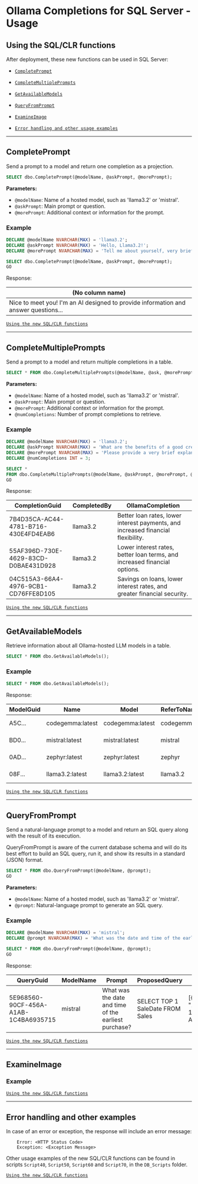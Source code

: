 # Ollama Completions for SQL Server - Usage

## Using the SQL/CLR functions

After deployment, these new functions can be used in SQL Server:

- [`CompletePrompt`](#completeprompt)
- [`CompleteMultiplePrompts`](#completemultipleprompts)
- [`GetAvailableModels`](#getavailablemodels)
- [`QueryFromPrompt`](#queryfromprompt)
- [`ExamineImage`](#examineimage)

- [`Error handling and other usage examples`](#error-handling-and-other-examples)

---

## CompletePrompt

Send a prompt to a model and return one completion as a projection.

```sql
SELECT dbo.CompletePrompt(@modelName, @askPrompt, @morePrompt);
```

**Parameters:**
- `@modelName`: Name of a hosted model, such as 'llama3.2' or 'mistral'.
- `@askPrompt`: Main prompt or question.
- `@morePrompt`: Additional context or information for the prompt.

### Example

```sql
DECLARE @modelName NVARCHAR(MAX) = 'llama3.2';
DECLARE @askPrompt NVARCHAR(MAX) = 'Hello, Llama3.2!';
DECLARE @morePrompt NVARCHAR(MAX) = 'Tell me about yourself, very briefly.';

SELECT dbo.CompletePrompt(@modelName, @askPrompt, @morePrompt);
GO
```

Response:

| (No column name)                                                                    |
|-------------------------------------------------------------------------------------|
| Nice to meet you! I'm an AI designed to provide information and answer questions... |

[`Using the new SQL/CLR functions`](#using-the-sqlclr-functions)

---

## CompleteMultiplePrompts

Send a prompt to a model and return multiple completions in a table.

```sql
SELECT * FROM dbo.CompleteMultiplePrompts(@modelName, @ask, @morePrompt, @numCompletions);
```

**Parameters:**
- `@modelName`: Name of a hosted model, such as 'llama3.2' or 'mistral'.
- `@askPrompt`: Main prompt or question.
- `@morePrompt`: Additional context or information for the prompt.
- `@numCompletions`: Number of prompt completions to retrieve.

### Example

```sql
DECLARE @modelName NVARCHAR(MAX) = 'llama3.2';
DECLARE @askPrompt NVARCHAR(MAX) = 'What are the benefits of a good credit score?';
DECLARE @morePrompt NVARCHAR(MAX) = 'Please provide a very brief explanation of 10 words or less.';
DECLARE @numCompletions INT = 3;

SELECT * 
FROM dbo.CompleteMultiplePrompts(@modelName, @askPrompt, @morePrompt, @numCompletions);
GO
```

Response:

| CompletionGuid                           | CompletedBy | OllamaCompletion                                               |
|------------------------------------------|-------------|-----------------------------------------------------------------|
| 7B4D35CA-AC44-4781-B716-430E4FD4EAB6     | llama3.2    | Better loan rates, lower interest payments, and increased financial flexibility. |
| 55AF396D-730E-4629-83CD-D0BAE431D928     | llama3.2    | Lower interest rates, better loan terms, and increased financial options.        |
| 04C515A3-66A4-4976-9CB1-CD76FFE8D105     | llama3.2    | Savings on loans, lower interest rates, and greater financial security.          |

[`Using the new SQL/CLR functions`](#using-the-sqlclr-functions)

---

## GetAvailableModels

Retrieve information about all Ollama-hosted LLM models in a table.

```sql
SELECT * FROM dbo.GetAvailableModels();
```

### Example

```sql
SELECT * FROM dbo.GetAvailableModels();
```

Response: 

| ModelGuid   | Name                | Model               | ReferToName | ModifiedAt               | Size       | Family | ParameterSize | QuantizationLevel | Digest    |
|-------------|---------------------|---------------------|-------------|--------------------------|------------|--------|---------------|-------------------|-----------|
| A5C...      | codegemma:latest    | codegemma:latest    | codegemma   | 2024-11-03 16:48:33.450  | 5011852809 | gemma  | 9B            | Q4_0              | 0c9...    |
| BD0...      | mistral:latest      | mistral:latest      | mistral     | 2024-11-02 00:12:38.160  | 4113301824 | llama  | 7.2B          | Q4_0              | f97...    |
| 0AD...      | zephyr:latest       | zephyr:latest       | zephyr      | 2024-10-27 11:51:03.533  | 4109854934 | llama  | 7B            | Q4_0              | bbe...    |
| 08F...      | llama3.2:latest     | llama3.2:latest     | llama3.2    | 2024-09-30 10:37:15.627  | 2019393189 | llama  | 3.2B          | Q4_K_M            | a80...    |

[`Using the new SQL/CLR functions`](#using-the-sqlclr-functions)

---

## QueryFromPrompt

Send a natural-language prompt to a model and return an SQL query along with the result of its execution. 

QueryFromPrompt is aware of the current database schema and will do its best effort to build an 
SQL query, run it, and show its results in a standard (JSON) format.

```sql
SELECT * FROM dbo.QueryFromPrompt(@modelName, @prompt);
GO
```

**Parameters:**
- `@modelName`: Name of a hosted model, such as 'llama3.2' or 'mistral'.
- `@prompt`: Natural-language prompt to generate an SQL query.

### Example

```sql
DECLARE @modelName NVARCHAR(MAX) = 'mistral';
DECLARE @prompt NVARCHAR(MAX) = 'What was the date and time of the earliest purchase?';

SELECT * FROM dbo.QueryFromPrompt(@modelName, @prompt);
GO
```

Response:

| QueryGuid                              | ModelName | Prompt                                   | ProposedQuery                      | Result                                   | Timestamp               |
|----------------------------------------|-----------|------------------------------------------|-------------------------------------|------------------------------------------|-------------------------|
| 5E968560-90CF-456A-A1AB-1C4BA6935715   | mistral   | What was the date and time of the earliest purchase? | SELECT TOP 1 SaleDate FROM Sales   | [{"SaleDate": "12/1/2024 10:15:00 AM"}] | 2024-12-29 05:13:47.593 |

[`Using the new SQL/CLR functions`](#using-the-sqlclr-functions)

---

## ExamineImage

### Example

[`Using the new SQL/CLR functions`](#using-the-sqlclr-functions)

---

## Error handling and other examples

In case of an error or exception, the response will include an error message:

```
    Error: <HTTP Status Code>
    Exception: <Exception Message>
```

Other usage examples of the new SQL/CLR functions can be found in scripts
`Script40`, `Script50`, `Script60` and `Script70`,
in the `DB_Scripts` folder.

[`Using the new SQL/CLR functions`](#using-the-sqlclr-functions)
